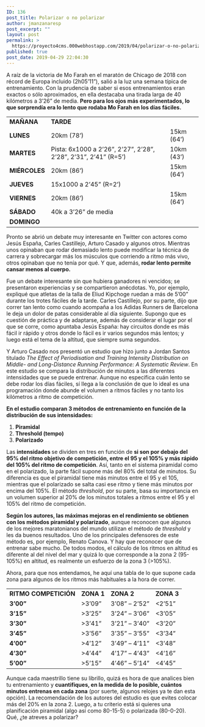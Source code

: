 ```yaml
---
ID: 136
post_title: Polarizar o no polarizar
author: jmanzanaresp
post_excerpt: ""
layout: post
permalink: >
  https://proyecto4cms.000webhostapp.com/2019/04/polarizar-o-no-polarizar
published: true
post_date: 2019-04-29 22:04:30
---
```

<!-- wp:paragraph -->
<p>A raíz de la victoria de Mo Farah en el maratón de Chicago de 2018 
con récord de Europa incluido (2h05’11”), salió a la luz una semana 
típica de entrenamiento. Con la prudencia de saber si esos 
entrenamientos eran exactos o sólo aproximados, en ella destacaba una 
tirada larga de 40 kilómetros a 3’26” de media. <strong>Pero para los ojos más experimentados, lo que sorprendía era lo lento que rodaba Mo Farah en los días fáciles.</strong></p>
<!-- /wp:paragraph -->

<!-- wp:table -->
<table class="wp-block-table"><tbody><tr><td>
<strong>MAÑANA</strong>
</td><td>
<strong>TARDE</strong>
</td></tr><tr><td>
<strong>LUNES</strong>
</td><td>
20km (78’)
</td><td>
15km (64’)
</td></tr><tr><td>
<strong>MARTES</strong>
</td><td>
Pista: 6x1000 a 2’26”, 2’27”, 2’28”, 2’28”, 2’31”, 2’41” (R=5’)
</td><td>
10km (43’)
</td></tr><tr><td>
<strong>MIÉRCOLES</strong>
</td><td>
20km (86’)
</td><td>
15km (64’)
</td></tr><tr><td>
<strong>JUEVES</strong>
</td><td>
15x1000 a 2’45” (R=2’)
</td></tr><tr><td>
<strong>VIERNES</strong>
</td><td>
20km (86’)
</td><td>
15km (64’)
</td></tr><tr><td>
<strong>SÁBADO</strong>
</td><td>
40k a 3’26” de media
</td></tr><tr><td>
<strong>DOMINGO</strong>
</td></tr></tbody></table>
<!-- /wp:table -->

<!-- wp:paragraph -->
<p>Pronto se abrió un debate muy interesante en 
Twitter con actores como Jesús España, Carles Castillejo, Arturo Casado y
 algunos otros. Mientras unos opinaban que rodar demasiado lento puede 
modificar la técnica de carrera y sobrecargar más los músculos que 
corriendo a ritmo más vivo, otros opinaban que no tenía por qué. Y que, 
además,<strong> rodar lento permite cansar menos al cuerpo.</strong></p>
<!-- /wp:paragraph -->

<!-- wp:paragraph -->
<p>Fue un debate interesante sin que hubiera ganadores ni vencidos; se 
presentaron experiencias y se compartieron anécdotas. Yo, por ejemplo, 
expliqué que atletas de la talla de Eliud Kipchoge ruedan a más de 5’00”
 durante los trotes fáciles de la tarde. Carles Castillejo, por su 
parte, dijo que correr tan lento como cuando acompaña a los Adidas 
Runners de Barcelona le deja un dolor de patas considerable al día 
siguiente. Supongo que es cuestión de práctica y de adaptarse, además de
 considerar el lugar por el que se corre, como apuntaba Jesús España: 
hay circuitos donde es más fácil ir rápido y otros donde lo fácil es ir 
varios segundos más lentos; y luego está el tema de la altitud, que 
siempre suma segundos.</p>
<!-- /wp:paragraph -->

<!-- wp:paragraph -->
<p>Y Arturo Casado nos presentó un estudio que hizo junto a Jordan Santos titulado <em>The
 Effect of Periodisation and Training Intensity Distribution on Middle- 
and Long-Distance Running Performance: A Systematic Review</em>. En este
 estudio se compara la distribución de minutos a las diferentes 
intensidades que se puede entrenar. Aunque no especifica cuán lento se 
debe rodar los días fáciles, sí llega a la conclusión de que lo ideal es
 una programación donde abunde el volumen a ritmos fáciles y no tanto 
los kilómetros a ritmo de competición.</p>
<!-- /wp:paragraph -->

<!-- wp:paragraph -->
<p><strong>En el estudio comparan 3 métodos de entrenamiento en función de la distribución de sus intensidades:</strong></p>
<!-- /wp:paragraph -->

<!-- wp:list {"ordered":true} -->
<ol><li><strong>Piramidal</strong></li><li><strong>Threshold (tempo)</strong></li><li><strong>Polarizado</strong></li></ol>
<!-- /wp:list -->

<!-- wp:paragraph -->
<p>Las <strong>intensidades </strong>se dividen en tres en función de <strong>si
 son por debajo del 95% del ritmo objetivo de competición, entre el 95 y
 el 105% y más rápido del 105% del ritmo de competición</strong>. Así, 
tanto en el sistema piramidal como en el polarizado, la parte fácil 
supone más del 80% del total de minutos. Su diferencia es que el 
piramidal tiene más minutos entre el 95 y el 105, mientras que el 
polarizado se salta casi ese ritmo y tiene más minutos por encima del 
105%. El método <em>threshold</em>, por su parte, basa su importancia en
 un volumen superior al 20% de los minutos totales a ritmos entre el 95 y
 el 105% del ritmo de competición.</p>
<!-- /wp:paragraph -->

<!-- wp:paragraph -->
<p><strong>Según los autores, las máximas mejoras en el rendimiento se obtienen con los métodos piramidal y polarizado</strong>, aunque reconocen que algunos de los mejores maratonianos del mundo utilizan el método de <em>threshold</em>
 y les da buenos resultados. Uno de los principales defensores de este 
método es, por ejemplo, Renato Canova. Y hay que reconocer que de 
entrenar sabe mucho. De todos modos, el cálculo de los ritmos en altitud
 es diferente al del nivel del mar y quizá lo que corresponde a la zona 2
 (95-105%) en altitud, es realmente un esfuerzo de la zona 3 (&gt;105%).</p>
<!-- /wp:paragraph -->

<!-- wp:paragraph -->
<p>Ahora, para que nos entendamos, he aquí una tabla de lo que supone 
cada zona para algunos de los ritmos más habituales a la hora de correr.</p>
<!-- /wp:paragraph -->

<!-- wp:table -->
<table class="wp-block-table"><tbody><tr><td>
<strong>RITMO COMPETICIÓN</strong>
</td><td>
<strong>ZONA 1</strong>
</td><td>
<strong>ZONA 2</strong>
</td><td>
<strong>ZONA 3</strong>
</td></tr><tr><td>
<strong>3’00”</strong>
</td><td>
&gt;3’09”
</td><td>
3’08” – 2’52”
</td><td>
&lt;2’51”
</td></tr><tr><td>
<strong>3’15”</strong>
</td><td>
&gt;3’25”
</td><td>
3’24” – 3’06”
</td><td>
&lt;3’05”
</td></tr><tr><td>
<strong>3’30”</strong>
</td><td>
&gt;3’41”
</td><td>
3’21” – 3’40”
</td><td>
&lt;3’20”
</td></tr><tr><td>
<strong>3’45”</strong>
</td><td>
&gt;3’56”
</td><td>
3’35” – 3’55”
</td><td>
&lt;3’34”
</td></tr><tr><td>
<strong>4’00”</strong>
</td><td>
&gt;4’12”
</td><td>
3’49” – 4’11”
</td><td>
&lt;3’48”
</td></tr><tr><td>
<strong>4’30”</strong>
</td><td>
&gt;4’44”
</td><td>
4’17” – 4’43”
</td><td>
&lt;4’16”
</td></tr><tr><td>
<strong>5’00”</strong>
</td><td>
&gt;5’15”
</td><td>
4’46” – 5’14”
</td><td>
&lt;4’45”
</td></tr></tbody></table>
<!-- /wp:table -->

<!-- wp:paragraph -->
<p>Aunque cada maestrillo tiene su librillo, quizá es hora de que analices bien tu entrenamiento y <strong>cuantifiques, en la medida de lo posible, cuántos minutos entrenas en cada zona</strong>
 (por suerte, algunos relojes ya te dan esta opción). La recomendación 
de los autores del estudio es que evites colocar más del 20% en la zona 
2. Luego, a tu criterio está si quieres una planificación piramidal 
(algo así como 80-15-5) o polarizada (80-0-20). Qué, ¿te atreves a 
polarizar?</p>
<!-- /wp:paragraph -->